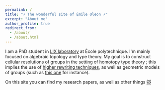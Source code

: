 ```yaml
---
permalink: /
title: "⚡ The wonderful site of Émile Oleon ⚡"
excerpt: "About me"
author_profile: true
redirect_from: 
  - /about/
  - /about.html
---
```


I am a PhD student in [LIX laboratory](https://www.lix.polytechnique.fr/) at École polytechnique. I'm mainly focused on algebraic topology and type theory. My goal is to construct cellular resolutions of groups in the setting of homotopy type theory ; this implies the use of [higher rewriting techniques](https://arxiv.org/abs/2312.00429), as well as geometric models of groups (such as [this one](https://analysis-situs.math.cnrs.fr/La-variete-hypercubique.html) for instance).

On this site you can find my research papers, as well as other things [🐱](files/cat.JPG)
